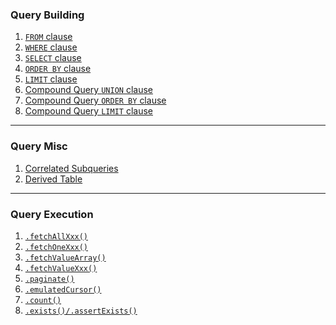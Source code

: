 ### Query Building

1. [`FROM` clause](from-clause.md)
1. [`WHERE` clause]()
1. [`SELECT` clause]()
1. [`ORDER BY` clause]()
1. [`LIMIT` clause]()
1. [Compound Query `UNION` clause]()
1. [Compound Query `ORDER BY` clause]()
1. [Compound Query `LIMIT` clause]()

-----

### Query Misc

1. [Correlated Subqueries]()
1. [Derived Table]()

-----

### Query Execution

1. [`.fetchAllXxx()`]()
1. [`.fetchOneXxx()`]()
1. [`.fetchValueArray()`]()
1. [`.fetchValueXxx()`]()
1. [`.paginate()`]()
1. [`.emulatedCursor()`]()
1. [`.count()`]()
1. [`.exists()/.assertExists()`]()
